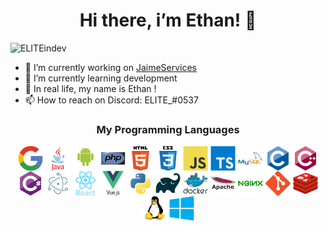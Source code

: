 <h1 align="center">Hi there, i’m Ethan! 👋</h1>

  <p align="left"><img src="https://komarev.com/ghpvc/?username=piposurgithub&color=orange&style=flat-square" alt="ELITEindev"/></p>

- 🔭 I’m currently working on <a href="https://www.jaimeservices.re/" target="blank">JaimeServices</a>
- 🌱 I’m currently learning development
- 👦 In real life, my name is Ethan !
- 📫 How to reach on Discord: ELITE_#0537

<h3 align="center">My Programming Languages</h3>
<p align="center">
  <img align="center" src="https://raw.githubusercontent.com/devicons/devicon/master/icons/google/google-original.svg" alt="Google" height="40" width="40"/>
  <img align="center" src="https://raw.githubusercontent.com/devicons/devicon/master/icons/java/java-original-wordmark.svg" alt="Java" height="40" width="40"/>
  <img align="center" src="https://raw.githubusercontent.com/devicons/devicon/master/icons/android/android-original-wordmark.svg" alt="Android" height="40" width="40"/>
  <img align="center" src="https://raw.githubusercontent.com/devicons/devicon/master/icons/php/php-original.svg" alt="Php" height="40" width="40"/>
  <img align="center" src="https://raw.githubusercontent.com/devicons/devicon/master/icons/html5/html5-original-wordmark.svg" alt="Html" height="40" width="40"/>
  <img align="center" src="https://raw.githubusercontent.com/devicons/devicon/master/icons/css3/css3-original-wordmark.svg" alt="CSS" height="40" width="40"/>
  <img align="center" src="https://raw.githubusercontent.com/devicons/devicon/master/icons/javascript/javascript-original.svg" alt="JavaScript" height="40" width="40"/>
  <img align="center" src="https://raw.githubusercontent.com/devicons/devicon/master/icons/typescript/typescript-original.svg" alt="TypeScript" height="40" width="40"/>
  <img align="center" src="https://raw.githubusercontent.com/devicons/devicon/master/icons/mysql/mysql-original-wordmark.svg" alt="MySQL" height="40" width="40"/>
  <img align="center" src="https://raw.githubusercontent.com/devicons/devicon/master/icons/c/c-original.svg" alt="C" height="40" width="40"/>
  <img align="center" src="https://raw.githubusercontent.com/devicons/devicon/master/icons/cplusplus/cplusplus-original.svg" alt="C++" height="40" width="40"/>
  <img align="center" src="https://raw.githubusercontent.com/devicons/devicon/master/icons/csharp/csharp-original.svg" alt="CSharp" height="40" width="40"/>
  <img align="center" src="https://raw.githubusercontent.com/devicons/devicon/master/icons/electron/electron-original.svg" alt="Electron" height="40" width="40"/>
  <img align="center" src="https://raw.githubusercontent.com/devicons/devicon/master/icons/react/react-original-wordmark.svg" alt="React" height="40" width="40"/>
  <img align="center" src="https://raw.githubusercontent.com/devicons/devicon/master/icons/vuejs/vuejs-original-wordmark.svg" alt="VueJS" height="40" width="40"/>
  <img align="center" src="https://raw.githubusercontent.com/devicons/devicon/master/icons/python/python-original.svg" alt="Python" height="40" width="40"/>
  <img align="center" src="https://raw.githubusercontent.com/devicons/devicon/master/icons/gradle/gradle-plain.svg" alt="Gradle" height="40" width="40"/>
  <img align="center" src="https://raw.githubusercontent.com/devicons/devicon/master/icons/docker/docker-original-wordmark.svg" alt="Docker" height="40" width="40"/>
  <img align="center" src="https://raw.githubusercontent.com/devicons/devicon/master/icons/apache/apache-original-wordmark.svg" alt="Apache" height="40" width="40"/>
  <img align="center" src="https://raw.githubusercontent.com/devicons/devicon/master/icons/nginx/nginx-original.svg" alt="Nginx" height="40" width="40"/>
  <img align="center" src="https://raw.githubusercontent.com/devicons/devicon/master/icons/git/git-original.svg" alt="Git" height="40" width="40"/>
  <img align="center" src="https://raw.githubusercontent.com/devicons/devicon/master/icons/redis/redis-original.svg" alt="Redis" height="40" width="40"/>
  <img align="center" src="https://raw.githubusercontent.com/devicons/devicon/master/icons/linux/linux-original.svg" alt="Linux" height="40" width="40"/>
  <img align="center" src="https://raw.githubusercontent.com/devicons/devicon/master/icons/windows8/windows8-original.svg" alt="Windows" height="40" width="40"/>
</p>
